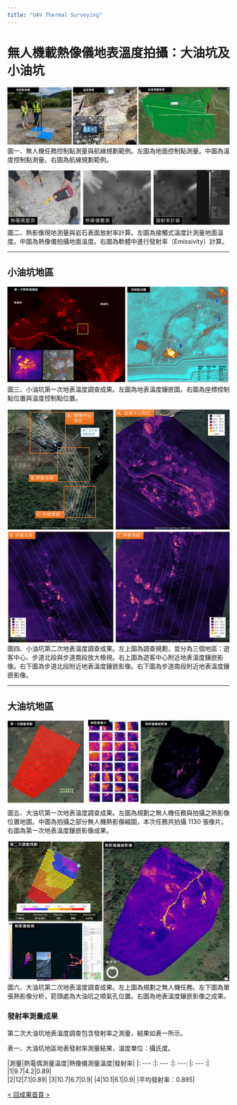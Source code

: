 ```yaml
---
title: "UAV Thermal Surveying"
---
```

# 無人機載熱像儀地表溫度拍攝：大油坑及小油坑 
  
![熱影像測量方法](./TML-Methods.jpg)  
圖一、無人機任務控制點測量與航線規劃範例。左圖為地面控制點測量。中圖為溫度控制點測量。右圖為航線規劃範例。  
  
![放射率計算](./TML-EmissivityCalculation.jpg)  
圖二、熱影像現地測量與岩石表面放射率計算。左圖為接觸式溫度計測量地面溫度。中圖為熱像儀拍攝地面溫度。右圖為軟體中進行發射率（Emissivity）計算。    
  
***  

## 小油坑地區  
![小油坑第一次調查成果](./TML-SYK-1stMosic.jpg)  
圖三、小油坑第一次地表溫度調查成果。左圖為地表溫度鑲嵌圖。右圖為座標控制點位置與溫度控制點位置。  
    
![小油坑第二次調查成果](./TML-SYK-2ndMosic.jpg)  
圖四、小油坑第二次地表溫度調查成果。左上圖為調查規劃，並分為三個地區：遊客中心、步道北段與步道南段放大檢視。右上圖為遊客中心附近地表溫度鑲嵌影像。右下圖為步道北段附近地表溫度鑲嵌影像。右下圖為步道南段附近地表溫度鑲嵌影像。  

***  

## 大油坑地區  
![大油坑第一次調查成果](./TML-DYK-1stMosic.jpg)  
圖五、大油坑第一次地表溫度調查成果。左圖為規劃之無人機任務與拍攝之熱影像位置地圖。中圖為拍攝之部分無人機熱影像縮圖，本次任務共拍攝 1130 張像片。右圖為第一次地表溫度鑲嵌影像成果。  
   
![大油坑第一次調查成果](./TML-DYK-2ndMosic.jpg)  
圖六、大油坑第二次地表溫度調查成果。左上圖為規劃之無人機任務。左下圖為單張熱影像分析，箭頭處為大油坑之噴氣孔位置。右圖為地表溫度鑲嵌影像之成果。  

### 發射率測量成果
第二次大油坑地表溫度調查包含發射率之測量，結果如表一所示。

表一、大油坑地區地表發射率測量結果，溫度單位：攝氏度。  
  
|測量|熱電偶測量溫度|熱像儀測量溫度|發射率|
|: --- :|: --- :|: ---: |: --- :|     
|1|9.7|4.2|0.89|  
|2|12|7.1|0.89|
|3|10.7|6.7|0.9|
|4|10.1|6.1|0.9|
|平均發射率：0.895|
  
  
[< 回成果首頁 >](./index.md)  